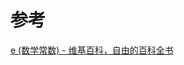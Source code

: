 

# 参考
[e (数学常数) - 维基百科，自由的百科全书](https://zh.wikipedia.org/zh-hans/E_(%E6%95%B0%E5%AD%A6%E5%B8%B8%E6%95%B0))
